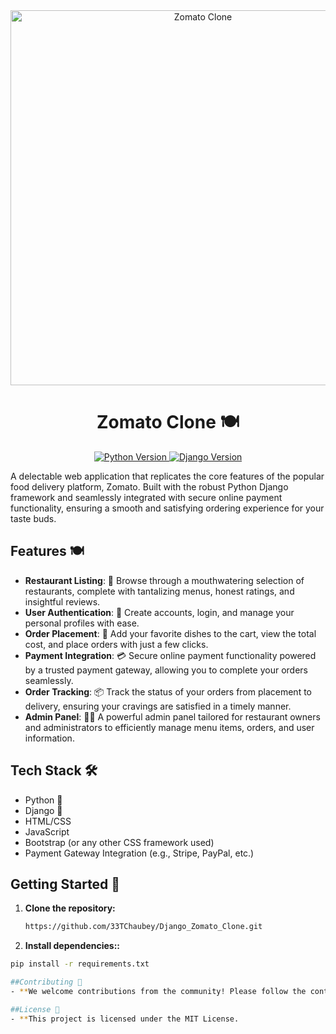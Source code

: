 <div align="center">
  <img src="https://raw.githubusercontent.com/yourusername/zomato-clone/master/header.png" alt="Zomato Clone" width="600">
  <h1>Zomato Clone 🍽️</h1>
  <p>
    <a href="https://www.python.org/" target="_blank">
      <img src="https://img.shields.io/badge/python-3.7+-blue?style=for-the-badge&logo=python" alt="Python Version">
    </a>
    <a href="https://www.djangoproject.com/" target="_blank">
      <img src="https://img.shields.io/badge/django-3.2-green?style=for-the-badge&logo=django" alt="Django Version">
    </a>
  </p>
</div>

A delectable web application that replicates the core features of the popular food delivery platform, Zomato. Built with the robust Python Django framework and seamlessly integrated with secure online payment functionality, ensuring a smooth and satisfying ordering experience for your taste buds.

## Features 🍽️

- **Restaurant Listing**: 🍱 Browse through a mouthwatering selection of restaurants, complete with tantalizing menus, honest ratings, and insightful reviews.
- **User Authentication**: 🔐 Create accounts, login, and manage your personal profiles with ease.
- **Order Placement**: 🛒 Add your favorite dishes to the cart, view the total cost, and place orders with just a few clicks.
- **Payment Integration**: 💳 Secure online payment functionality powered by a trusted payment gateway, allowing you to complete your orders seamlessly.
- **Order Tracking**: 📦 Track the status of your orders from placement to delivery, ensuring your cravings are satisfied in a timely manner.
- **Admin Panel**: 👨‍💼 A powerful admin panel tailored for restaurant owners and administrators to efficiently manage menu items, orders, and user information.

## Tech Stack 🛠️

- Python 🐍
- Django 🎸
- HTML/CSS
- JavaScript
- Bootstrap (or any other CSS framework used)
- Payment Gateway Integration (e.g., Stripe, PayPal, etc.)

## Getting Started 🚀

1. **Clone the repository:**

   ```bash
   https://github.com/33TChaubey/Django_Zomato_Clone.git

2. **Install dependencies::**

```bash
pip install -r requirements.txt

##Contributing 🤝
- **We welcome contributions from the community! Please follow the contribution guidelines outlined in the CONTRIBUTING.md file.

##License 📄
- **This project is licensed under the MIT License.
